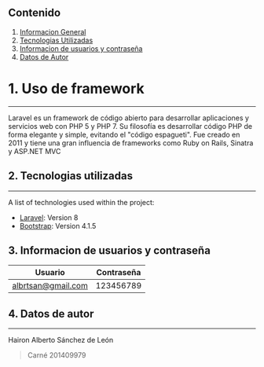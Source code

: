 ## Contenido
1. [Informacion General](#Informacion-general)
2. [Tecnologias Utilizadas](#tecnologias-utilizadas)
3. [Informacion de usuarios y contraseña](#usuarios-contraseñas)
4. [Datos de Autor](#datos-autor)


# 1. Uso de framework
***
Laravel es un framework de código abierto para desarrollar aplicaciones y servicios web con PHP 5 y PHP 7. Su filosofía es desarrollar código PHP de forma elegante y simple, evitando el "código espagueti". Fue creado en 2011 y tiene una gran influencia de frameworks como Ruby on Rails, Sinatra y ASP.NET MVC



## 2. Tecnologias utilizadas
***
A list of technologies used within the project:
* [Laravel](https://laravel.com/docs/8.x/installation): Version 8
* [Bootstrap](https://getbootstrap.com/docs/4.5/getting-started/download/): Version 4.1.5



## 3. Informacion de usuarios y contraseña

| Usuario | Contraseña |
| ------------- | ------------- |
| albrtsan@gmail.com  | 123456789 |


## 4. Datos de autor
***
Hairon Alberto Sánchez de León
> Carné 201409979

